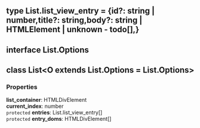 ## type **List.list_view_entry** = {id?: string | number,title?: string,body?: string | HTMLElement | unknown - todo[],}

## interface **List.Options**

## class **List**\<O extends List.Options = List.Options>
### Properties
**list_container**: HTMLDivElement<br>
**current_index**: number<br>
`protected` **entries**: List.list_view_entry[]<br>
`protected` **entry_doms**: HTMLDivElement[]<br>


